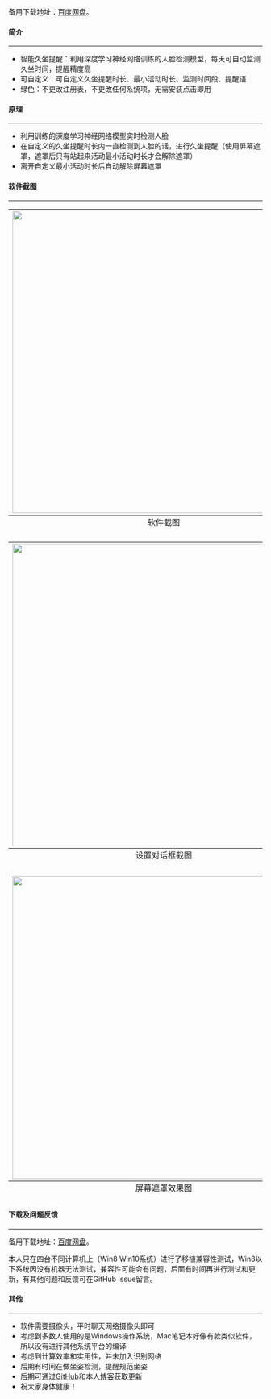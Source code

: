 
备用下载地址：[百度网盘](https://pan.baidu.com/s/12yz_gXwqWjgectvzxQlNjA)。


#### 简介
<hr>

- 智能久坐提醒：利用深度学习神经网络训练的人脸检测模型，每天可自动监测久坐时间，提醒精度高
- 可自定义：可自定义久坐提醒时长、最小活动时长、监测时间段、提醒语
- 绿色：不更改注册表，不更改任何系统项，无需安装点击即用


#### 原理
<hr>

- 利用训练的深度学习神经网络模型实时检测人脸
- 在自定义的久坐提醒时长内一直检测到人脸的话，进行久坐提醒（使用屏幕遮罩，遮罩后只有站起来活动最小活动时长才会解除遮罩）
- 离开自定义最小活动时长后自动解除屏幕遮罩


#### 软件截图
<hr>


<table align ="center">
<caption align="bottom">软件截图</caption>
<tr><td><img src="https://github.com/lanbing510/SedentaryReminder/raw/master/screenshots/sedentary-reminder-1.png"  width="600px" /></td></tr>
</table>


<table align ="center">
<caption align="bottom">设置对话框截图</caption>
<tr><td><img src="https://github.com/lanbing510/SedentaryReminder/raw/master/screenshots/sedentary-reminder-2.png"  width="600px"/></td></tr>
</table>


<table align ="center">
<caption align="bottom">屏幕遮罩效果图</caption>
<tr><td><img src="https://github.com/lanbing510/SedentaryReminder/raw/master/screenshots/sedentary-reminder-3.jpg"  width="600px"/></td></tr>
</table>




#### 下载及问题反馈
<hr>

备用下载地址：[百度网盘](https://pan.baidu.com/s/12yz_gXwqWjgectvzxQlNjA)。

本人只在四台不同计算机上（Win8 Win10系统）进行了移植兼容性测试，Win8以下系统因没有机器无法测试，兼容性可能会有问题，后面有时间再进行测试和更新，有其他问题和反馈可在GitHub Issue留言。




#### 其他
<hr>

- 软件需要摄像头，平时聊天网络摄像头即可
- 考虑到多数人使用的是Windows操作系统，Mac笔记本好像有款类似软件，所以没有进行其他系统平台的编译
- 考虑到计算效率和实用性，并未加入识别网络
- 后期有时间在做坐姿检测，提醒规范坐姿
- 后期可通过[GitHub](https://github.com/lanbing510/SedentaryReminder)和本人[博客](http://lanbing510.info)获取更新
- 祝大家身体健康！